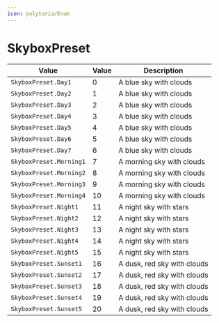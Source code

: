 ```yaml
---
icon: polytoria/Enum
---
```


# SkyboxPreset
| Value | Value | Description |
| --- | --- | --- |
| `SkyboxPreset.Day1` | 0 | A blue sky with clouds |
| `SkyboxPreset.Day2` | 1 | A blue sky with clouds |
| `SkyboxPreset.Day3` | 2 | A blue sky with clouds |
| `SkyboxPreset.Day4` | 3 | A blue sky with clouds |
| `SkyboxPreset.Day5` | 4 | A blue sky with clouds |
| `SkyboxPreset.Day6` | 5 | A blue sky with clouds |
| `SkyboxPreset.Day7` | 6 | A blue sky with clouds |
| `SkyboxPreset.Morning1` | 7 | A morning sky with clouds |
| `SkyboxPreset.Morning2` | 8 | A morning sky with clouds |
| `SkyboxPreset.Morning3` | 9 | A morning sky with clouds |
| `SkyboxPreset.Morning4` | 10 | A morning sky with clouds |
| `SkyboxPreset.Night1` | 11 | A night sky with stars |
| `SkyboxPreset.Night2` | 12 | A night sky with stars |
| `SkyboxPreset.Night3` | 13 | A night sky with stars |
| `SkyboxPreset.Night4` | 14 | A night sky with stars |
| `SkyboxPreset.Night5` | 15 | A night sky with stars |
| `SkyboxPreset.Sunset1` | 16 | A dusk, red sky with clouds |
| `SkyboxPreset.Sunset2` | 17 | A dusk, red sky with clouds |
| `SkyboxPreset.Sunset3` | 18 | A dusk, red sky with clouds |
| `SkyboxPreset.Sunset4` | 19 | A dusk, red sky with clouds |
| `SkyboxPreset.Sunset5` | 20 | A dusk, red sky with clouds |